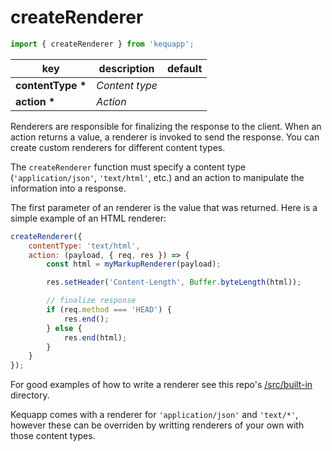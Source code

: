 # createRenderer

```javascript
import { createRenderer } from 'kequapp';
```

| key | description | default |
| ---- | ---- | ---- |
| **contentType \*** | *Content type* | |
| **action \*** | *Action* | |

Renderers are responsible for finalizing the response to the client. When an action returns a value, a renderer is invoked to send the response. You can create custom renderers for different content types.

The `createRenderer` function must specify a content type (`'application/json'`, `'text/html'`, etc.) and an action to manipulate the information into a response.

The first parameter of an renderer is the value that was returned. Here is a simple example of an HTML renderer:

```javascript
createRenderer({
    contentType: 'text/html',
    action: (payload, { req, res }) => {
        const html = myMarkupRenderer(payload);

        res.setHeader('Content-Length', Buffer.byteLength(html));

        // finalize response
        if (req.method === 'HEAD') {
            res.end();
        } else {
            res.end(html);
        }
    }
});
```

For good examples of how to write a renderer see this repo's <a href="https://github.com/Kequc/kequapp/tree/main/src/built-in" target="_blank">/src/built-in</a> directory.

Kequapp comes with a renderer for `'application/json'` and `'text/*'`, however these can be overriden by writting renderers of your own with those content types.

